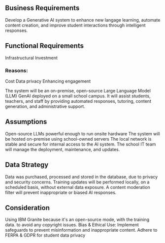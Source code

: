 ## Business Requirements

Develop a Generative AI system to enhance new langage learning, automate content creation, and improve student interactions through intelligent responses.

## Functional Requirements

 Infrastructural Investment 
 
 ### Reasons:
 Cost
 Data privacy
 Enhancing engagement

 The system will be an on-premise, open-source Large Language Model (LLM) GenAI deployed on a small school campus. It will assist students, teachers, and staff by providing automated responses, tutoring, content generation, and administrative support.

## Assumptions
Open-source LLMs powerful enough to run onsite hardware
The system will be hosted on-premise using school-owned servers
The local network is stable and secure for internal access to the AI system.
The school IT team will manage the deployment, maintenance, and updates.

## Data Strategy
Data was purchased, processed and stored in the database, due to privacy and security concerns.
Training updates will be performed locally, on a scheduled basis, without external data exposure.
A content moderation filter will prevent inappropriate or biased AI responses.

## Consideration

Using IBM Granite because it's an open-source mode, with the training data. to avoid any copyright issues.
Bias & Ethical Use: Implement safeguards to prevent misinformation and inappropriate content.
Adhere to FERPA & GDPR for student data privacy
